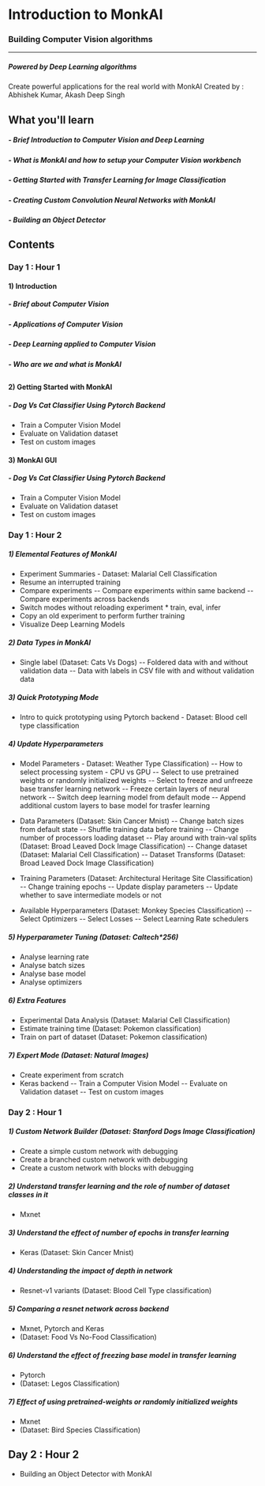 # Introduction to MonkAI
### Building Computer Vision algorithms
------
##### Powered by Deep Learning algorithms

Create powerful applications for the real world with MonkAI
Created by : Abhishek Kumar, Akash Deep Singh

## What you'll learn
##### - Brief Introduction to Computer Vision and Deep Learning
##### - What is MonkAI and how to setup your Computer Vision workbench
##### - Getting Started with Transfer Learning for Image Classification
##### - Creating Custom Convolution Neural Networks with MonkAI
##### - Building an Object Detector


## Contents
### Day 1 : Hour 1
#### 1) Introduction
##### - Brief about Computer Vision
##### - Applications of Computer Vision
##### - Deep Learning applied to Computer Vision
##### - Who are we and what is MonkAI
## 
#### 2) Getting Started with MonkAI
##### - Dog Vs Cat Classifier Using Pytorch Backend
- Train a Computer Vision Model
- Evaluate on Validation dataset 
- Test on custom images

#### 3) MonkAI GUI
##### - Dog Vs Cat Classifier Using Pytorch Backend
- Train a Computer Vision Model
- Evaluate on Validation dataset 
- Test on custom images

### Day 1 : Hour 2
##### 1) Elemental Features of MonkAI
- Experiment Summaries - Dataset: Malarial Cell Classification
- Resume an interrupted training 
- Compare experiments 
 -- Compare experiments within same backend
 -- Compare experiments across backends
- Switch modes without reloading experiment * train, eval, infer
- Copy an old experiment to perform further training
- Visualize Deep Learning Models

##### 2) Data Types in MonkAI
- Single label (Dataset: Cats Vs Dogs)
 -- Foldered data with and without validation data
 -- Data with labels in CSV file with and without validation data

##### 3) Quick Prototyping Mode
- Intro to quick prototyping using Pytorch backend - Dataset: Blood cell type classification

##### 4) Update Hyperparameters
- Model Parameters - Dataset: Weather Type Classification)
  -- How to select processing system - CPU vs GPU
  -- Select to use pretrained weights or randomly initialized weights
  -- Select to freeze and unfreeze base transfer learning network 
  -- Freeze certain layers of neural network 
  -- Switch deep learning model from default mode
  -- Append additional custom layers to base model for trasfer learning

- Data Parameters (Dataset: Skin Cancer Mnist)
 -- Change batch sizes from default state 
 -- Shuffle training data before training
 -- Change number of processors loading dataset
 -- Play around with train-val splits (Dataset: Broad Leaved Dock Image Classification)
 -- Change dataset (Dataset: Malarial Cell Classification)
 -- Dataset Transforms (Dataset: Broad Leaved Dock Image Classification)

- Training Parameters (Dataset: Architectural Heritage Site Classification)
 -- Change training epochs 
 -- Update display parameters
 -- Update whether to save intermediate models or not

- Available Hyperparameters (Dataset: Monkey Species Classification)
 -- Select Optimizers 
 -- Select Losses
 -- Select Learning Rate schedulers

##### 5) Hyperparameter Tuning (Dataset: Caltech*256)
- Analyse learning rate 
- Analyse batch sizes
- Analyse base model
- Analyse optimizers

##### 6) Extra Features
- Experimental Data Analysis (Dataset: Malarial Cell Classification)
- Estimate training time  (Dataset: Pokemon classification)
- Train on part of dataset (Dataset: Pokemon classification)

##### 7) Expert Mode (Dataset: Natural Images)
- Create experiment from scratch 
- Keras backend
 -- Train a Computer Vision Model
 -- Evaluate on Validation dataset
 -- Test on custom images

### Day 2 : Hour 1
##### 1) Custom Network Builder (Dataset: Stanford Dogs Image Classification)
- Create a simple custom network with debugging
- Create a branched custom network with debugging
- Create a custom network with blocks with debugging


##### 2) Understand transfer learning and the role of number of dataset classes in it 
- Mxnet

##### 3) Understand the effect of number of epochs in transfer learning
- Keras (Dataset: Skin Cancer Mnist)


##### 4) Understanding the impact of depth in network
- Resnet-v1 variants (Dataset: Blood Cell Type classification)

##### 5) Comparing a resnet network across backend
- Mxnet, Pytorch and Keras 
- (Dataset: Food Vs No-Food Classification)

##### 6) Understand the effect of freezing base model in transfer learning 
- Pytorch 
- (Dataset: Legos Classification)

##### 7) Effect of using pretrained-weights or randomly initialized weights 
- Mxnet
- (Dataset: Bird Species Classification)

## Day 2 : Hour 2

* Building an Object Detector with MonkAI

